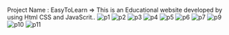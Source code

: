 Project Name : EasyToLearn
=> This is an Educational website developed by using Html CSS and JavaScrit..
![p1](https://github.com/Raja-Rahul-Patel/EasyToLearn/assets/120675433/9bfdd99d-a889-4704-a905-abb55b3219d3)
![p2](https://github.com/Raja-Rahul-Patel/EasyToLearn/assets/120675433/b9a95f61-4925-4944-89e5-8e66f84109fc)
![p3](https://github.com/Raja-Rahul-Patel/EasyToLearn/assets/120675433/72a6f4b6-5386-44af-acd3-9dfd52172246)
![p4](https://github.com/Raja-Rahul-Patel/EasyToLearn/assets/120675433/78886cdb-2a49-4326-ad39-9970908d78d4)
![p5](https://github.com/Raja-Rahul-Patel/EasyToLearn/assets/120675433/a1661b47-d0b6-440f-b367-16207c3085d2)
![p6](https://github.com/Raja-Rahul-Patel/EasyToLearn/assets/120675433/b9c1c56e-f024-4083-b159-10846fbd076b)
![p7](https://github.com/Raja-Rahul-Patel/EasyToLearn/assets/120675433/adcbf66b-f466-413b-ac0a-ec9f4db249bc)
![p9](https://github.com/Raja-Rahul-Patel/EasyToLearn/assets/120675433/945e7f37-ad75-4fb8-a584-c45ff45bfa0b)
![p10](https://github.com/Raja-Rahul-Patel/EasyToLearn/assets/120675433/62a45c73-557b-4e26-b7f6-0495f3f07408)
![p11](https://github.com/Raja-Rahul-Patel/EasyToLearn/assets/120675433/07135e25-5842-447e-8721-0d34b6bcdc23)



